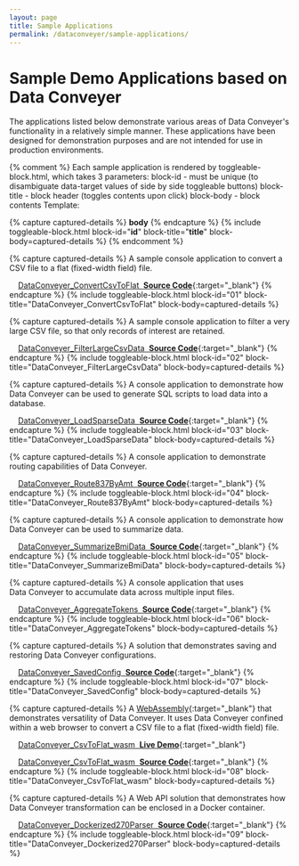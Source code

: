 ```yaml
---
layout: page
title: Sample Applications
permalink: /dataconveyer/sample-applications/
---
```


# Sample Demo Applications based on Data&nbsp;Conveyer

The applications listed below demonstrate various areas of Data&nbsp;Conveyer's functionality in a relatively simple manner.
These applications have been designed for demonstration purposes and are not intended for use in production environments.

{% comment %}
  Each sample application is rendered by toggleable-block.html, which takes 3 parameters:
  block-id - must be unique (to disambiguate data-target values of side by side toggleable buttons)
  block-title - block header (toggles contents upon click)
  block-body - block contents
  Template:
<!-- __title__ -->
{% capture captured-details %}
__body__
{% endcapture %}
{% include toggleable-block.html block-id="__id__" block-title="__title__" block-body=captured-details %}
{% endcomment %}

<!-- DataConveyer_ConvertCsvToFlat -->
{% capture captured-details %}
A sample console application to convert a CSV file to a flat (fixed-width field) file.

&nbsp;&nbsp;&nbsp;&nbsp;[DataConveyer_ConvertCsvToFlat &nbsp;**Source Code**](https://github.com/mavidian/DataConveyer_ConvertCsvToFlat){:target="_blank"}
{% endcapture %}
{% include toggleable-block.html block-id="01" block-title="DataConveyer_ConvertCsvToFlat" block-body=captured-details %}

<!-- DataConveyer_FilterLargeCsvData -->
{% capture captured-details %}
A sample console application to filter a very large CSV file, so that only records of interest are retained.

&nbsp;&nbsp;&nbsp;&nbsp;[DataConveyer_FilterLargeCsvData &nbsp;**Source Code**](https://github.com/mavidian/DataConveyer_FilterLargeCsvData){:target="_blank"}
{% endcapture %}
{% include toggleable-block.html block-id="02" block-title="DataConveyer_FilterLargeCsvData" block-body=captured-details %}

<!-- DataConveyer_LoadSparseData -->
{% capture captured-details %}
A console application to demonstrate how Data&nbsp;Conveyer can be used to generate SQL scripts to load data into a database.

&nbsp;&nbsp;&nbsp;&nbsp;[DataConveyer_LoadSparseData &nbsp;**Source Code**](https://github.com/mavidian/DataConveyer_LoadSparseData){:target="_blank"}
{% endcapture %}
{% include toggleable-block.html block-id="03" block-title="DataConveyer_LoadSparseData" block-body=captured-details %}

<!-- DataConveyer_Route837ByAmt -->
{% capture captured-details %}
A console application to demonstrate routing capabilities of Data&nbsp;Conveyer.

&nbsp;&nbsp;&nbsp;&nbsp;[DataConveyer_Route837ByAmt  &nbsp;**Source Code**](https://github.com/mavidian/DataConveyer_Route837ByAmt){:target="_blank"}
{% endcapture %}
{% include toggleable-block.html block-id="04" block-title="DataConveyer_Route837ByAmt" block-body=captured-details %}

<!-- DataConveyer_SummarizeBmiData -->
{% capture captured-details %}
A console application to demonstrate how Data&nbsp;Conveyer can be used to summarize data.

&nbsp;&nbsp;&nbsp;&nbsp;[DataConveyer_SummarizeBmiData  &nbsp;**Source Code**](https://github.com/mavidian/DataConveyer_SummarizeBmiData){:target="_blank"}
{% endcapture %}
{% include toggleable-block.html block-id="05" block-title="DataConveyer_SummarizeBmiData" block-body=captured-details %}

<!-- DataConveyer_AggregateTokens -->
{% capture captured-details %}
A console application that uses Data&nbsp;Conveyer to accumulate data across multiple input files.

&nbsp;&nbsp;&nbsp;&nbsp;[DataConveyer_AggregateTokens  &nbsp;**Source Code**](https://github.com/mavidian/DataConveyer_AggregateTokens){:target="_blank"}
{% endcapture %}
{% include toggleable-block.html block-id="06" block-title="DataConveyer_AggregateTokens" block-body=captured-details %}

<!-- DataConveyer_SavedConfig -->
{% capture captured-details %}
A solution that demonstrates saving and restoring Data&nbsp;Conveyer configurations.

&nbsp;&nbsp;&nbsp;&nbsp;[DataConveyer_SavedConfig  &nbsp;**Source Code**](https://github.com/mavidian/DataConveyer_SavedConfig){:target="_blank"}
{% endcapture %}
{% include toggleable-block.html block-id="07" block-title="DataConveyer_SavedConfig" block-body=captured-details %}

<!-- DataConveyer_CsvToFlat_wasm -->
{% capture captured-details %}
A [WebAssembly](https://webassembly.org/){:target="_blank"} that demonstrates versatility of Data&nbsp;Conveyer. It uses Data&nbsp;Conveyer confined within a web browser to convert a CSV file to a flat (fixed-width field) file.

&nbsp;&nbsp;&nbsp;&nbsp;[DataConveyer_CsvToFlat_wasm  &nbsp;**Live Demo**](https://mavidian.github.io/DataConveyer_CsvToFlat_wasm/){:target="_blank"}

&nbsp;&nbsp;&nbsp;&nbsp;[DataConveyer_CsvToFlat_wasm  &nbsp;**Source Code**](https://github.com/mavidian/DataConveyer_CsvToFlat_wasm){:target="_blank"}
{% endcapture %}
{% include toggleable-block.html block-id="08" block-title="DataConveyer_CsvToFlat_wasm" block-body=captured-details %}

<!-- DataConveyer_Dockerized270Parser -->
{% capture captured-details %}
A Web API solution that demonstrates how Data&nbsp;Conveyer transformation can be enclosed in a Docker container.

&nbsp;&nbsp;&nbsp;&nbsp;[DataConveyer_Dockerized270Parser  &nbsp;**Source Code**](https://github.com/mavidian/DataConveyer_Dockerized270Parser){:target="_blank"}
{% endcapture %}
{% include toggleable-block.html block-id="09" block-title="DataConveyer_Dockerized270Parser" block-body=captured-details %}

